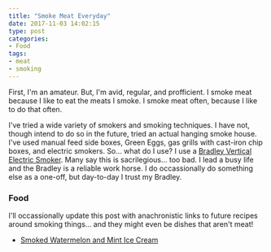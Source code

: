 ```yaml
---
title: "Smoke Meat Everyday"
date: 2017-11-03 14:02:15
type: post
categories:
- Food
tags:
- meat
- smoking
---
```

First, I'm an amateur.  But, I'm avid, regular, and profficient.  I smoke meat
because I like to eat the meats I smoke.  I smoke meat often, because I like
to do that often.

I've tried a wide variety of smokers and smoking techniques.  I have not,
though intend to do so in the future, tried an actual hanging smoke house.
I've used manual feed side boxes, Green Eggs, gas grills with cast-iron
chip boxes, and electric smokers.  So... what do I use?  I use a [Bradley
Vertical Electric Smoker](https://amzn.to/2Ag5IFg).  Many say this is
sacrilegious... too bad.  I lead a busy life and the Bradley is a reliable
work horse.  I do occassionally do something else as a one-off, but
day-to-day I trust my Bradley.

### Food

I'll occassionally update this post with anachronistic links to future
recipes around smoking things... and they might even be dishes that
aren't meat!

 * [Smoked Watermelon and Mint Ice Cream](/writes/smoked-watermelon-mint-ice-cream/)
